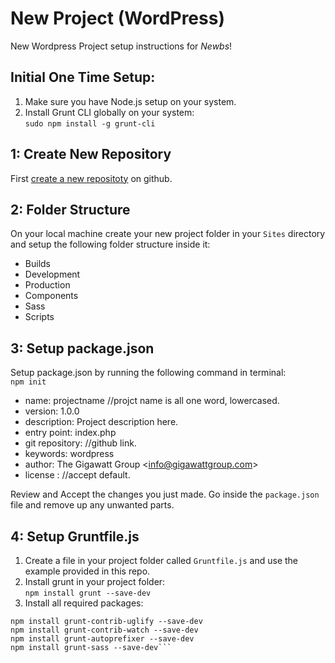 # New Project (WordPress)
New Wordpress Project setup instructions for _Newbs_!
## Initial One Time Setup:
1. Make sure you have Node.js setup on your system.
2. Install Grunt CLI globally on your system:  
`sudo npm install -g grunt-cli`

## 1: Create New Repository
First [create a new repositoty](https://help.github.com/articles/creating-a-new-repository/) on github.


## 2: Folder Structure
On your local machine create your new project folder in your `Sites` directory and setup the following folder structure inside it:
- Builds
 - Development
 - Production
- Components
 - Sass
 - Scripts
 
## 3: Setup package.json
 Setup package.json by running the following command in terminal:  
```npm init```

- name: projectname //projct name is all one word, lowercased.
- version: 1.0.0
- description: Project description here.
- entry point: index.php
- git repository: //github link.
- keywords: wordpress
- author: The Gigawatt Group \<info@gigawattgroup.com\>
- license : //accept default.

Review and Accept the changes you just made. Go inside the `package.json` file and remove up any unwanted parts.

## 4: Setup Gruntfile.js
1. Create a file in your project folder called `Gruntfile.js` and use the example provided in this repo.
2. Install grunt in your project folder:  
`npm install grunt --save-dev`
3. Install all required packages:    
```npm install grunt-contrib-concat --save-dev  
npm install grunt-contrib-uglify --save-dev  
npm install grunt-contrib-watch --save-dev  
npm install grunt-autoprefixer --save-dev  
npm install grunt-sass --save-dev```
